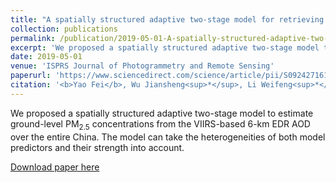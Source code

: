 ```yaml
---
title: "A spatially structured adaptive two-stage model for retrieving ground-level PM<sub>2.5</sub> concentrations from VIIRS AOD in China"
collection: publications
permalink: /publication/2019-05-01-A-spatially-structured-adaptive-two-stage-model-for-retrieving-ground-level-PM25-concentrations-from-VIIRS-AOD-in-China
excerpt: 'We proposed a spatially structured adaptive two-stage model to estimate ground-level PM<sub>2.5</sub> concentrations from the VIIRS-based 6-km EDR AOD over the entire China. The model can take the heterogeneities of both model predictors and their strength into account.'
date: 2019-05-01
venue: 'ISPRS Journal of Photogrammetry and Remote Sensing'
paperurl: 'https://www.sciencedirect.com/science/article/pii/S0924271619300814'
citation: '<b>Yao Fei</b>, Wu Jiansheng<sup>*</sup>, Li Weifeng<sup>*</sup>, Peng Jian. 2019. A spatially structured adaptive two-stage model for retrieving ground-level PM<sub>2.5</sub> concentrations from VIIRS AOD in China. <u><i>ISPRS Journal of Photogrammetry and Remote Sensing</i></u>. 151: 263-276.'
---
```

We proposed a spatially structured adaptive two-stage model to estimate ground-level PM<sub>2.5</sub> concentrations from the VIIRS-based 6-km EDR AOD over the entire China. The model can take the heterogeneities of both model predictors and their strength into account.

[Download paper here](https://www.sciencedirect.com/science/article/pii/S0924271619300814)
